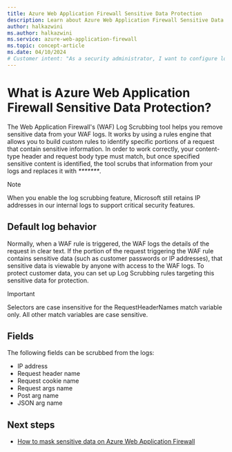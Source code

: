 ```yaml
---
title: Azure Web Application Firewall Sensitive Data Protection
description: Learn about Azure Web Application Firewall Sensitive Data Protection.
author: halkazwini
ms.author: halkazwini
ms.service: azure-web-application-firewall
ms.topic: concept-article
ms.date: 04/10/2024
# Customer intent: "As a security administrator, I want to configure log scrubbing in the Web Application Firewall, so that I can ensure sensitive data is protected from exposure in our logs."
---
```


# What is Azure Web Application Firewall Sensitive Data Protection?

The Web Application Firewall's (WAF) Log Scrubbing tool helps you remove sensitive data from your WAF logs. It works by using a rules engine that allows you to build custom rules to identify specific portions of a request that contain sensitive information. In order to work correctly, your content-type header and request body type must match, but once specified sensitive content is identified, the tool scrubs that information from your logs and replaces it with _*******_.

> [!NOTE]
> When you enable the log scrubbing feature, Microsoft still retains IP addresses in our internal logs to support critical security features.


## Default log behavior

Normally, when a WAF rule is triggered, the WAF logs the details of the request in clear text. If the portion of the request triggering the WAF rule contains sensitive data (such as customer passwords or IP addresses), that sensitive data is viewable by anyone with access to the WAF logs. To protect customer data, you can set up Log Scrubbing rules targeting this sensitive data for protection.

> [!IMPORTANT]
> Selectors are case insensitive for the RequestHeaderNames match variable only. All other match variables are case sensitive.

## Fields

The following fields can be scrubbed from the logs:

- IP address
- Request header name
- Request cookie name
- Request args name
- Post arg name
- JSON arg name

## Next steps

- [How to mask sensitive data on Azure Web Application Firewall](waf-sensitive-data-protection-configure.md)

